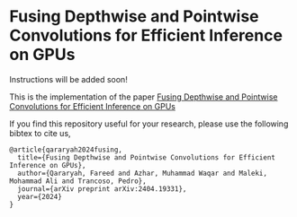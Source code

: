 # Fusing Depthwise and Pointwise Convolutions for Efficient Inference on GPUs

Instructions will be added soon!

This is the implementation of the paper [Fusing Depthwise and Pointwise Convolutions for Efficient Inference on GPUs](https://arxiv.org/pdf/2404.19331)

If you find this repository useful for your research, please use the following bibtex to cite us,

```
@article{qararyah2024fusing,
  title={Fusing Depthwise and Pointwise Convolutions for Efficient Inference on GPUs},
  author={Qararyah, Fareed and Azhar, Muhammad Waqar and Maleki, Mohammad Ali and Trancoso, Pedro},
  journal={arXiv preprint arXiv:2404.19331},
  year={2024}
}
```
